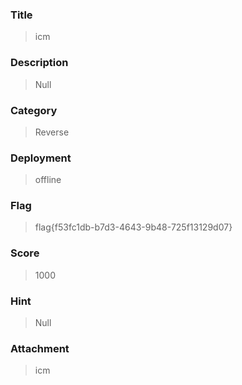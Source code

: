 ### Title
> icm

### Description
> Null

### Category
> Reverse

### Deployment
> offline

### Flag
> flag{f53fc1db-b7d3-4643-9b48-725f13129d07}

### Score
> 1000

### Hint
> Null

### Attachment
> icm


